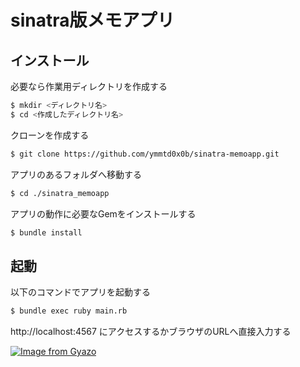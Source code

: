 # sinatra版メモアプリ

## インストール

必要なら作業用ディレクトリを作成する

```bash
$ mkdir <ディレクトリ名>
$ cd <作成したディレクトリ名>
```

クローンを作成する

```bash
$ git clone https://github.com/ymmtd0x0b/sinatra-memoapp.git
```

アプリのあるフォルダへ移動する

```bash
$ cd ./sinatra_memoapp
```

アプリの動作に必要なGemをインストールする

```bash
$ bundle install
```

## 起動

以下のコマンドでアプリを起動する
```bash
$ bundle exec ruby main.rb
```

http://localhost:4567 にアクセスするかブラウザのURLへ直接入力する

[![Image from Gyazo](https://i.gyazo.com/5423eb1afb4f08949a4de170b539575c.png)](https://gyazo.com/5423eb1afb4f08949a4de170b539575c)
